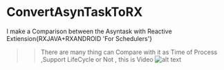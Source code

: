 # ConvertAsynTaskToRX
I make a Comparison between the Asyntask with Reactive Extiension{RXJAVA+RXANDROID 'For Schedulers'}
>> There are many thing can Compare with it as Time of Process ,Support LifeCycle or Not , this is Video
![alt text](https://photos.google.com/u/0/photo/AF1QipPyWZmA9OcS_zR666tDvgNdf7_wo2BA2sdZra4k)
